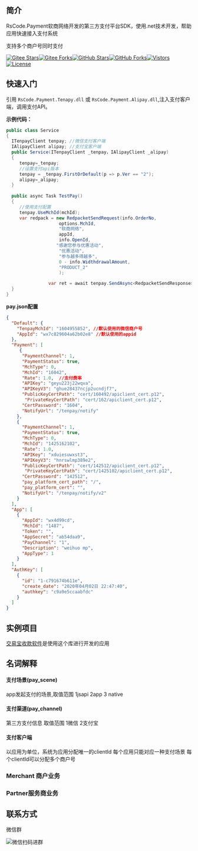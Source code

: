 ## 简介

RsCode.Payment软商网络开发的第三方支付平台SDK，使用.net技术开发，帮助应用快速接入支付系统

支持多个商户号同时支付

[![Gitee Stars](https://gitee.com/kuiyu/RsCode.Payment/badge/star.svg?title=Stars)](https://gitee.com/kuiyu/RsCode.Payment)[![Gitee Forks](https://gitee.com/kuiyu/RsCode.Payment/badge/fork.svg?title=Forks)](https://gitee.com/kuiyu/RsCode.Payment)[![GitHub Stars](https://img.shields.io/github/stars/kuiyu/RsCode.Payment?logo=github&label=Stars)](https://github.com/kuiyu/RsCode.Payment)[![GitHub Forks](https://img.shields.io/github/forks/kuiyu/RsCode.Payment?logo=github&label=Forks)](https://github.com/kuiyu/RsCode.Payment)[![Vistors](https://visitor-badge.laobi.icu/badge?page_id=fudiwei.DotNetCore.SKIT.FlurlHttpClient.ByteDance&title=Visitors)](https://github.com/kuiyu/RsCode.Payment)[![License](https://img.shields.io/github/license/kuiyu/RsCode.Payment?label=License)](https://mit-license.org/)

## 快速入门

引用 `RsCode.Payment.Tenapy.dll` 或 `RsCode.Payment.Alipay.dll`,注入支付客户端，调用支付API。

**示例代码：**

```csharp
public class Service
{ 
  ITenpayClient tenpay; //微信支付客户端
  IAlipayClient alipay; //支付宝客户端  
  public Service(ITenpayClient _tenpay，IAlipayClient _alipay)
  {
     tenpay=_tenpay;
	 //设置支付api版本
	 tenpay = _tenpay.FirstOrDefault(p => p.Ver == "2");
     alipay=_alipay;
  }
  
  public async Task TestPay()
  {
     //使用支付配置
     tenpay.UseMchId(mchId);
	 var redpack = new RedpacketSendRequest(info.OrderNo,
                    options.MchId,
                    "软商网络",
                    appId,
                    info.OpenId,
                   "感谢您参与优惠活动",
                    "优惠活动",
                    "参与越多得越多",
                    0 - info.WidthdrawalAmount,
                    "PRODUCT_2"
                    );

                var ret = await tenpay.SendAsync<RedpacketSendResponse>(redpack);
  }
}
```

**pay.json配置**

```json
{
  "Default": {
    "TenpayMchId": "1604955852", //默认使用的微信商户号
    "AppId": "wx7c829604a62b02e8" //默认使用的appid
  },
  "Payment": [
     {
      "PaymentChannel": 1,
      "PaymentStatus": true,
      "MchType": 0,
      "MchId": "16042",
      "Rate": 1.0,  //支付费率
      "APIKey": "geyu223j22wqva",
      "APIKeyV3": "ghue28437ncjp2ucndjf7",
	  "PublicKeyCertPath": "cert/160492/apiclient_cert.p12",
       "PrivateKeyCertPath": "cert/162/apiclient_cert.p12",
      "CertPassword": "1604",
      "NotifyUrl": "/tenpay/notify"
    },
    {
      "PaymentChannel": 1,
      "PaymentStatus": true,
      "MchType": 0,
      "MchId": "1425162102",
      "Rate": 1.0,
      "APIKey": "xduiesuwxst3",
      "APIKeyV3": "hnrswlmp389e2",
	  "PublicKeyCertPath": "cert/142512/apiclient_cert.p12",
       "PrivateKeyCertPath": "cert/1425102/apiclient_cert.p12",
      "CertPassword": "142512",
      "pay_platform_cert_path": "/",
      "pay_platform_cert": "",
      "NotifyUrl": "/tenpay/notify/v2"
    }
  ],
  "App": [
    {
      "AppId": "wx4d99cd",
      "MchId": "1487",
      "Token": "",
      "AppSecret": "ab54daa9",
      "PayChannel": "1",
      "Description": "weihuo mp",
      "AppType": 1
    }
  ],
  "AuthKey": [
    {
      "id": "1-c791674b611e",
      "create_date": "2020年04月02日 22:47:40",
      "authkey": "c9a9e5ccaabfdc"
    }
  ]
}

```

## 实例项目

[交易宝收款软件](https://rscode.cn/jyb/readme.html)是使用这个库进行开发的应用



## 名词解释

#### 支付场景(pay_scene)

app发起支付的场景,取值范围 
1jsapi   2app  3 native

#### 支付渠道(pay_channel)

第三方支付信息 取值范围  1微信 2支付宝

#### 支付客户端

以应用为单位，系统为应用分配唯一的clientId
每个应用只能对应一种支付场景
每个clientId可以分配多个商户号



### Merchant 商户业务

### Partner服务商业务

## 联系方式

微信群

![微信扫码进群](https://u.rscode.cn/kefu-qrcode.png)

